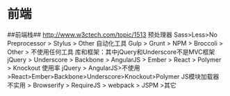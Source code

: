 # 前端
##前端栈##
http://www.w3ctech.com/topic/1513
预处理器
Sass>Less>No Preprocessor > Stylus > Other
自动化工具
Gulp > Grunt > NPM > Broccoli > Other > 不使用任何工具
库和框架：其中jQuery和Underscore不是MVC框架
jQuery > Underscore > Backbone > AngularJS > Ember > React > Polymer > Knockout
使用率
jQuery > AngularJS>不使用>React>Ember>Backbone>Underscore>Knockout>Polymer
JS模块加载器
不实用 > Browserify > RequireJS > webpack > JSPM >其它
